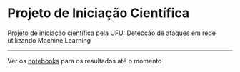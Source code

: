 # Projeto de Iniciação Científica

Projeto de iniciação científica pela UFU: Detecção de ataques em rede utilizando Machine Learning

---

Ver os [notebooks](./notebooks) para os resultados até o momento

